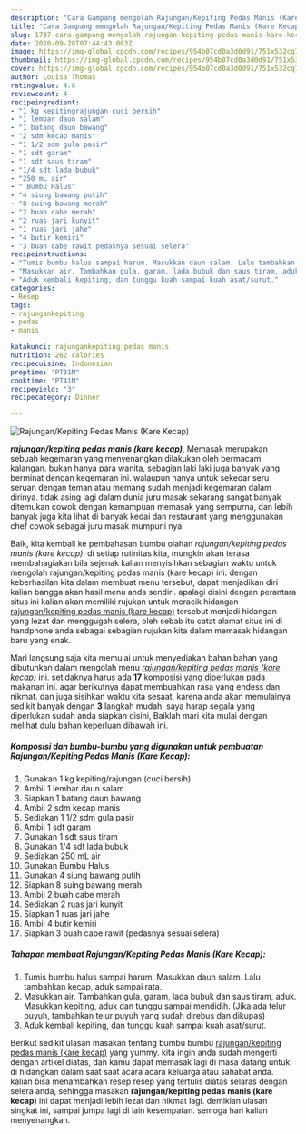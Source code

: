 ```yaml
---
description: "Cara Gampang mengolah Rajungan/Kepiting Pedas Manis (Kare Kecap) yang Bikin Ngiler"
title: "Cara Gampang mengolah Rajungan/Kepiting Pedas Manis (Kare Kecap) yang Bikin Ngiler"
slug: 1737-cara-gampang-mengolah-rajungan-kepiting-pedas-manis-kare-kecap-yang-bikin-ngiler
date: 2020-09-28T07:44:43.003Z
image: https://img-global.cpcdn.com/recipes/954b07cd0a3d0d91/751x532cq70/rajungankepiting-pedas-manis-kare-kecap-foto-resep-utama.jpg
thumbnail: https://img-global.cpcdn.com/recipes/954b07cd0a3d0d91/751x532cq70/rajungankepiting-pedas-manis-kare-kecap-foto-resep-utama.jpg
cover: https://img-global.cpcdn.com/recipes/954b07cd0a3d0d91/751x532cq70/rajungankepiting-pedas-manis-kare-kecap-foto-resep-utama.jpg
author: Louisa Thomas
ratingvalue: 4.6
reviewcount: 4
recipeingredient:
- "1 kg kepitingrajungan cuci bersih"
- "1 lembar daun salam"
- "1 batang daun bawang"
- "2 sdm kecap manis"
- "1 1/2 sdm gula pasir"
- "1 sdt garam"
- "1 sdt saus tiram"
- "1/4 sdt lada bubuk"
- "250 mL air"
- " Bumbu Halus"
- "4 siung bawang putih"
- "8 suing bawang merah"
- "2 buah cabe merah"
- "2 ruas jari kunyit"
- "1 ruas jari jahe"
- "4 butir kemiri"
- "3 buah cabe rawit pedasnya sesuai selera"
recipeinstructions:
- "Tumis bumbu halus sampai harum. Masukkan daun salam. Lalu tambahkan kecap, aduk sampai rata."
- "Masukkan air. Tambahkan gula, garam, lada bubuk dan saus tiram, aduk. Masukkan kepiting, aduk dan tunggu sampai mendidih. (Jika ada telur puyuh, tambahkan telur puyuh yang sudah direbus dan dikupas)"
- "Aduk kembali kepiting, dan tunggu kuah sampai kuah asat/surut."
categories:
- Resep
tags:
- rajungankepiting
- pedas
- manis

katakunci: rajungankepiting pedas manis 
nutrition: 262 calories
recipecuisine: Indonesian
preptime: "PT31M"
cooktime: "PT41M"
recipeyield: "3"
recipecategory: Dinner

---
```



![Rajungan/Kepiting Pedas Manis (Kare Kecap)](https://img-global.cpcdn.com/recipes/954b07cd0a3d0d91/751x532cq70/rajungankepiting-pedas-manis-kare-kecap-foto-resep-utama.jpg)

<b><i>rajungan/kepiting pedas manis (kare kecap)</i></b>, Memasak merupakan sebuah kegemaran yang menyenangkan dilakukan oleh bermacam kalangan. bukan hanya para wanita, sebagian laki laki juga banyak yang berminat dengan kegemaran ini. walaupun hanya untuk sekedar seru seruan dengan teman atau memang sudah menjadi kegemaran dalam dirinya. tidak asing lagi dalam dunia juru masak sekarang sangat banyak ditemukan cowok dengan kemampuan memasak yang sempurna, dan lebih banyak juga kita lihat di banyak kedai dan restaurant yang menggunakan chef cowok sebagai juru masak mumpuni nya.



Baik, kita kembali ke pembahasan bumbu olahan <i>rajungan/kepiting pedas manis (kare kecap)</i>. di setiap rutinitas kita, mungkin akan terasa membahagiakan bila sejenak kalian menyisihkan sebagian waktu untuk mengolah rajungan/kepiting pedas manis (kare kecap) ini. dengan keberhasilan kita dalam membuat menu tersebut, dapat menjadikan diri kalian bangga akan hasil menu anda sendiri. apalagi disini dengan perantara situs ini kalian akan memiliki rujukan untuk meracik hidangan <u>rajungan/kepiting pedas manis (kare kecap)</u> tersebut menjadi hidangan yang lezat dan menggugah selera, oleh sebab itu catat alamat situs ini di handphone anda sebagai sebagian rujukan kita dalam memasak hidangan baru yang enak.


Mari langsung saja kita memulai untuk menyediakan bahan bahan yang dibutuhkan dalam mengolah menu <u><i>rajungan/kepiting pedas manis (kare kecap)</i></u> ini. setidaknya harus ada <b>17</b> komposisi yang diperlukan pada makanan ini. agar berikutnya dapat membuahkan rasa yang endess dan nikmat. dan juga sisihkan waktu kita sesaat, karena anda akan memulainya sedikit banyak dengan <b>3</b> langkah mudah. saya harap segala yang diperlukan sudah anda siapkan disini, Baiklah mari kita mulai dengan melihat dulu bahan keperluan dibawah ini.

<!--inarticleads1-->

##### Komposisi dan bumbu-bumbu yang digunakan untuk pembuatan Rajungan/Kepiting Pedas Manis (Kare Kecap):

1. Gunakan 1 kg kepiting/rajungan (cuci bersih)
1. Ambil 1 lembar daun salam
1. Siapkan 1 batang daun bawang
1. Ambil 2 sdm kecap manis
1. Sediakan 1 1/2 sdm gula pasir
1. Ambil 1 sdt garam
1. Gunakan 1 sdt saus tiram
1. Gunakan 1/4 sdt lada bubuk
1. Sediakan 250 mL air
1. Gunakan  Bumbu Halus
1. Gunakan 4 siung bawang putih
1. Siapkan 8 suing bawang merah
1. Ambil 2 buah cabe merah
1. Sediakan 2 ruas jari kunyit
1. Siapkan 1 ruas jari jahe
1. Ambil 4 butir kemiri
1. Siapkan 3 buah cabe rawit (pedasnya sesuai selera)




<!--inarticleads2-->

##### Tahapan membuat Rajungan/Kepiting Pedas Manis (Kare Kecap):

1. Tumis bumbu halus sampai harum. Masukkan daun salam. Lalu tambahkan kecap, aduk sampai rata.
1. Masukkan air. Tambahkan gula, garam, lada bubuk dan saus tiram, aduk. Masukkan kepiting, aduk dan tunggu sampai mendidih. (Jika ada telur puyuh, tambahkan telur puyuh yang sudah direbus dan dikupas)
1. Aduk kembali kepiting, dan tunggu kuah sampai kuah asat/surut.




Berikut sedikit ulasan masakan tentang bumbu bumbu <u>rajungan/kepiting pedas manis (kare kecap)</u> yang yummy. kita ingin anda sudah mengerti dengan artikel diatas, dan kamu dapat memasak lagi di masa datang untuk di hidangkan dalam saat saat acara acara keluarga atau sahabat anda. kalian bisa menambahkan resep resep yang tertulis diatas selaras dengan selera anda, sehingga masakan <b>rajungan/kepiting pedas manis (kare kecap)</b> ini dapat menjadi lebih lezat dan nikmat lagi. demikian ulasan singkat ini, sampai jumpa lagi di lain kesempatan. semoga hari kalian menyenangkan.
